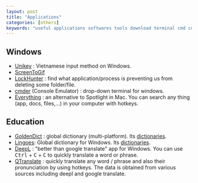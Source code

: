 ```yaml
---
layout: post
title: "Applications"
categories: [others]
keywords: "useful applications softwares tools download terminal cmd commander cmder unikey vietnamese input keyboard screen to gif screen recorder lock hunter delete apps soft goldendict dictionary lingoes deepl translate qtranslate hotkeys google translate deep learning machine learning collection"
---
```


## Windows

- [Unikey](https://www.unikey.org/) : Vietnamese input method on Windows.
- [ScreenToGif](https://www.screentogif.com/)
- [LockHunter](https://lockhunter.com/) : find what application/process is preventing us from deleting some folder/file.
- [cmder](https://cmder.net/) (Console Emulator) : drop-down terminal for windows.
- [Everything](https://www.voidtools.com/) : an alternative to Spotlight in Mac. You can search any thing (app, docs, files,...) in your computer with hotkeys.

## Education

- [GoldenDict](https://github.com/goldendict/goldendict/wiki/Early-Access-Builds-for-Windows?fbclid=IwAR3RVcLdpkpL2B3f1-EAiCzRqjInpy21BltlHs9SwryGuEcQ_VQPB6lftTA) : global dictionary (multi-platform). Its [dictionaries](https://drive.google.com/open?id=1jna8_grA-wyhPrq8BiB7ypadvW3tTlIv).
- [Lingoes](http://www.lingoes.net/): Global dictionary for Windows. Its [dictionaries](https://drive.google.com/open?id=1LlCtGewKiLMil-7aQFEy_tu4ir1eC_6l).
- [DeepL](https://deepl.com/) : "better than google translate" app for Windows. You can use <kbd>Ctrl</kbd> + <kbd>C</kbd> + <kbd>C</kbd> to quickly translate a word or phrase.
- [QTranslate](https://quest-app.appspot.com/) : quickly translate any word / phrase and also their pronunciation by using hotkeys. The data is obtained from various sources including deepl and google translate.